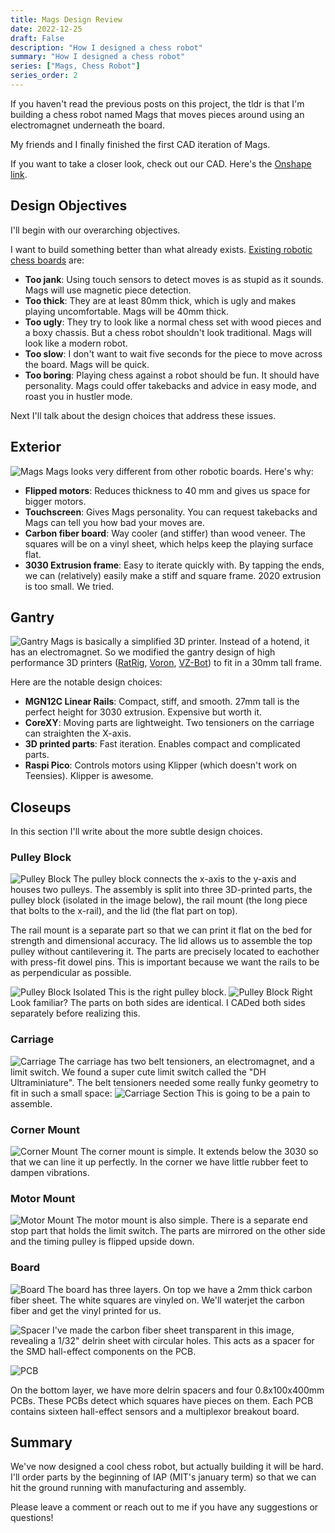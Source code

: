 ```yaml
---
title: Mags Design Review
date: 2022-12-25
draft: False
description: "How I designed a chess robot"
summary: "How I designed a chess robot"
series: ["Mags, Chess Robot"]
series_order: 2
---
```

If you haven't read the previous posts on this project, the tldr is that I'm building a chess robot named Mags that moves pieces around using an electromagnet underneath the board.

My friends and I finally finished the first CAD iteration of Mags.

If you want to take a closer look, check out our CAD. Here's the [Onshape link](https://cad.onshape.com/documents/2f3e28006e5b2cd6cd052bed/w/872351ec056974a435282c6c/e/d98ee53972011595aca895ee?renderMode=0&uiState=63a8d003fba71615002ed49d).

## Design Objectives
I'll begin with our overarching objectives. 

I want to build something better than what already exists. [Existing robotic chess boards](https://squareoffnow.com/product/gks) are:
 - **Too jank**: Using touch sensors to detect moves is as stupid as it sounds. Mags will use magnetic piece detection.
 - **Too thick**: They are at least 80mm thick, which is ugly and makes playing uncomfortable. Mags will be 40mm thick.
 - **Too ugly**: They try to look like a normal chess set with wood pieces and a boxy chassis. But a chess robot shouldn't look traditional. Mags will look like a modern robot. 
 - **Too slow**: I don't want to wait five seconds for the piece to move across the board. Mags will be quick.
 - **Too boring**: Playing chess against a robot should be fun. It should have personality. Mags could offer takebacks and advice in easy mode, and roast you in hustler mode.

Next I'll talk about the design choices that address these issues. 

## Exterior
![Mags](images/mags_cad.png)
Mags looks very different from other robotic boards. Here's why: 
 - **Flipped motors**: Reduces thickness to 40 mm and gives us space for bigger motors.
 - **Touchscreen**: Gives Mags personality. You can request takebacks and Mags can tell you how bad your moves are.
 - **Carbon fiber board**: Way cooler (and stiffer) than wood veneer. The squares will be on a vinyl sheet, which helps keep the playing surface flat.
 - **3030 Extrusion frame**: Easy to iterate quickly with. By tapping the ends, we can (relatively) easily make a stiff and square  frame. 2020 extrusion is too small. We tried.

## Gantry
![Gantry](images/mags_gantry.png)
Mags is basically a simplified 3D printer. Instead of a hotend, it has an electromagnet. So we modified the gantry design of high performance 3D printers ([RatRig](https://v-core.ratrig.com/), [Voron](https://vorondesign.com/), [VZ-Bot](https://github.com/VzBoT3D/VzBoT-Vz330)) to fit in a 30mm tall frame. 

Here are the notable design choices:
 - **MGN12C Linear Rails**: Compact, stiff, and smooth. 27mm tall is the perfect height for 3030 extrusion. Expensive but worth it.
 - **CoreXY**: Moving parts are lightweight. Two tensioners on the carriage can straighten the X-axis. 
 - **3D printed parts**: Fast iteration. Enables compact and complicated parts.
 - **Raspi Pico**: Controls motors using Klipper (which doesn't work on Teensies). Klipper is awesome.

## Closeups
In this section I'll write about the more subtle design choices.
### Pulley Block
![Pulley Block](images/mags_pulleyblock.png)
The pulley block connects the x-axis to the y-axis and houses two pulleys. The assembly is split into three 3D-printed parts, the pulley block (isolated in the image below), the rail mount (the long piece that bolts to the x-rail), and the lid (the flat part on top). 

The rail mount is a separate part so that we can print it flat on the bed for strength and dimensional accuracy. The lid allows us to assemble the top pulley without cantilevering it. The parts are precisely located to eachother with press-fit dowel pins. This is important because we want the rails to be as perpendicular as possible.

![Pulley Block Isolated](images/mags_pulleyblock_isolate.png)
This is the right pulley block.
![Pulley Block Right](images/mags_pulleyblock_right.png)
Look familiar? The parts on both sides are identical. I CADed both sides separately before realizing this.

### Carriage
![Carriage](images/mags_carriage.png)
The carriage has two belt tensioners, an electromagnet, and a limit switch. We found a super cute limit switch called the "DH Ultraminiature". The belt tensioners needed some really funky geometry to fit in such a small space:
![Carriage Section](images/mags_carriage_section.png)
This is going to be a pain to assemble. 

### Corner Mount
![Corner Mount](images/mags_corner.png)
The corner mount is simple. It extends below the 3030 so that we can line it up perfectly. In the corner we have little rubber feet to dampen vibrations. 

### Motor Mount
![Motor Mount](images/mags_motormount.png)
The motor mount is also simple. There is a separate end stop part that holds the limit switch. The parts are mirrored on the other side and the timing pulley is flipped upside down.

### Board
![Board](images/mags_board.png)
The board has three layers. On top we have a 2mm thick carbon fiber sheet. The white squares are vinyled on. We'll waterjet the carbon fiber and get the vinyl printed for us.

![Spacer](images/mags_board_spacer.png)
I've made the carbon fiber sheet transparent in this image, revealing a 1/32" delrin sheet with circular holes. This acts as a spacer for the SMD hall-effect components on the PCB.

![PCB](images/mags_board_pcb.png)

On the bottom layer, we have more delrin spacers and four 0.8x100x400mm PCBs. These PCBs detect which squares have pieces on them. Each PCB contains sixteen hall-effect sensors and a multiplexor breakout board.

## Summary

We've now designed a cool chess robot, but actually building it will be hard. I'll order parts by the beginning of IAP (MIT's january term) so that we can hit the ground running with manufacturing and assembly. 

Please leave a comment or reach out to me if you have any suggestions or questions!